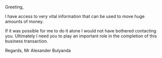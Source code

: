 Greeting,

I have access to very vital information that can be used to
move huge amounts of money.

If it was possible for me to do it alone I would not
have bothered contacting you. Ultimately I need you to play an
important role in the completion of this business transaction.

Regards,
Mr Alexander Bulyanda 
